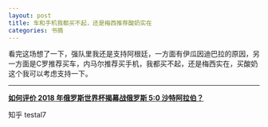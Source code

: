 ```yaml
---
layout: post
title: 车和手机我都买不起，还是梅西推荐酸奶实在
categories: 书摘
---
```


看完这场想了一下，强队里我还是支持阿根廷，一方面有伊瓜因迪巴拉的原因，另一方面是C罗推荐买车，内马尔推荐买手机，我都买不起，还是梅西实在，买酸奶这个我可以考虑支持一下。

---

**[如何评价 2018 年俄罗斯世界杯揭幕战俄罗斯 5:0 沙特阿拉伯？](https://www.zhihu.com/question/281069856/answer/417875886)**

知乎 testal7